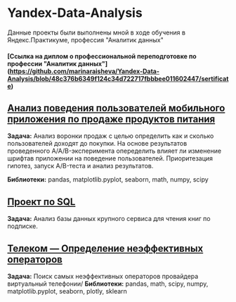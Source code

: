 # Yandex-Data-Analysis
Данные проекты были выполнены мной в ходе обучения в Яндекс.Практикуме, профессия "Аналитик данных"
#### [Ссылка на диплом о профессиональной переподготовке по профессии "Аналитик данных"] (https://github.com/marinaraisheva/Yandex-Data-Analysis/blob/48c376b6349f124c34d722717fbbbee011602447/sertificate)
         
## [Анализ поведения пользователей мобильного приложения по продаже продуктов питания](https://github.com/marinaraisheva/Yandex-Data-Analysis/blob/48c376b6349f124c34d722717fbbbee011602447/logs_exp)
**Задача:** Анализ воронки продаж с целью определить как и сколько пользователей доходят до покупки. На основе результатов проведенного A/A/B-эксперимента опеределить влияет ли изменение шрифтав приложении на поведение пользователей. Приоритезация гипотез, запуск A/B-теста и анализ результатов.

**Библиотеки:** pandas, matplotlib.pyplot, seaborn, math, numpy, scipy

## [Проект по SQL](https://github.com/marinaraisheva/Yandex-Data-Analysis/blob/beca1f8269b681b0674aaf909ff0e35375cbeae3/sql_project)
**Задача:** Анализ базы данных крупного сервиса для чтения книг по подписке.

## [Телеком — Определение неэффективных операторов](https://github.com/marinaraisheva/Yandex-Data-Analysis/blob/beca1f8269b681b0674aaf909ff0e35375cbeae3/telecom)
**Задача:** Поиск самых неэффективных операторов провайдера виртуальный телефонии/
**Библиотеки:** pandas, math, scipy, numpy, matplotlib.pyplot, seaborn, plotly, sklearn



